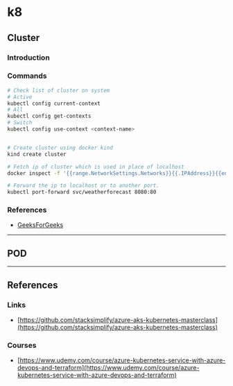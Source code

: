 # k8

## Cluster

### Introduction

### Commands

```sh
# Check list of cluster on system
# Active
kubectl config current-context    
# All
kubectl config get-contexts
# Switch
kubectl config use-context <context-name>


# Create cluster using docker kind
kind create cluster

# Fetch ip of cluster which is used in place of localhost
docker inspect -f '{{range.NetworkSettings.Networks}}{{.IPAddress}}{{end}}' kind-control-plane

# Forward the ip to localhost or to another port.
kubectl port-forward svc/weatherforecast 8080:80
```

### References

- [GeeksForGeeks](https://www.geeksforgeeks.org/kubernetes-cluster/)

----

## POD

----

## References

### Links

- [https://github.com/stacksimplify/azure-aks-kubernetes-masterclass](https://github.com/stacksimplify/azure-aks-kubernetes-masterclass)

### Courses

- [https://www.udemy.com/course/azure-kubernetes-service-with-azure-devops-and-terraform](https://www.udemy.com/course/azure-kubernetes-service-with-azure-devops-and-terraform)